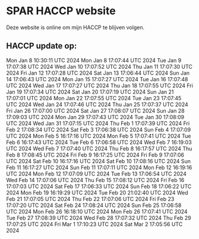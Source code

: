 # SPAR HACCP website
Deze website is online om mijn HACCP te blijven volgen.

## HACCP update op:
Mon Jan 8 10:30:11 UTC 2024
Mon Jan 8 17:07:44 UTC 2024
Tue Jan 9 17:07:38 UTC 2024
Wed Jan 10 17:07:52 UTC 2024
Thu Jan 11 17:07:30 UTC 2024
Fri Jan 12 17:07:28 UTC 2024
Sat Jan 13 17:06:44 UTC 2024
Sun Jan 14 17:06:43 UTC 2024
Mon Jan 15 17:07:27 UTC 2024
Tue Jan 16 17:07:48 UTC 2024
Wed Jan 17 17:07:27 UTC 2024
Thu Jan 18 17:07:55 UTC 2024
Fri Jan 19 17:07:34 UTC 2024
Sat Jan 20 17:07:19 UTC 2024
Sun Jan 21 17:07:01 UTC 2024
Mon Jan 22 17:07:55 UTC 2024
Tue Jan 23 17:07:45 UTC 2024
Wed Jan 24 17:07:46 UTC 2024
Thu Jan 25 17:07:37 UTC 2024
Fri Jan 26 17:07:00 UTC 2024
Sat Jan 27 17:08:07 UTC 2024
Sun Jan 28 17:09:03 UTC 2024
Mon Jan 29 17:07:43 UTC 2024
Tue Jan 30 17:08:09 UTC 2024
Wed Jan 31 17:07:15 UTC 2024
Thu Feb 1 17:07:39 UTC 2024
Fri Feb 2 17:08:34 UTC 2024
Sat Feb 3 17:06:38 UTC 2024
Sun Feb 4 17:07:09 UTC 2024
Mon Feb 5 16:17:16 UTC 2024
Mon Feb 5 17:07:41 UTC 2024
Tue Feb 6 16:17:43 UTC 2024
Tue Feb 6 17:06:58 UTC 2024
Wed Feb 7 16:19:03 UTC 2024
Wed Feb 7 17:07:40 UTC 2024
Thu Feb 8 16:17:57 UTC 2024
Thu Feb 8 17:08:45 UTC 2024
Fri Feb 9 16:17:25 UTC 2024
Fri Feb 9 17:07:06 UTC 2024
Sat Feb 10 16:17:16 UTC 2024
Sat Feb 10 17:08:16 UTC 2024
Sun Feb 11 16:17:27 UTC 2024
Sun Feb 11 17:07:11 UTC 2024
Mon Feb 12 16:19:16 UTC 2024
Mon Feb 12 17:07:09 UTC 2024
Tue Feb 13 17:06:54 UTC 2024
Wed Feb 14 17:07:06 UTC 2024
Thu Feb 15 17:08:12 UTC 2024
Fri Feb 16 17:07:03 UTC 2024
Sat Feb 17 17:06:33 UTC 2024
Sun Feb 18 17:06:22 UTC 2024
Mon Feb 19 16:19:29 UTC 2024
Tue Feb 20 21:02:40 UTC 2024
Wed Feb 21 17:07:05 UTC 2024
Thu Feb 22 17:07:06 UTC 2024
Fri Feb 23 17:07:20 UTC 2024
Sat Feb 24 17:08:24 UTC 2024
Sun Feb 25 17:06:58 UTC 2024
Mon Feb 26 16:18:10 UTC 2024
Mon Feb 26 17:07:41 UTC 2024
Tue Feb 27 17:08:39 UTC 2024
Wed Feb 28 17:07:32 UTC 2024
Thu Feb 29 17:07:25 UTC 2024
Fri Mar 1 17:10:23 UTC 2024
Sat Mar 2 17:05:56 UTC 2024
